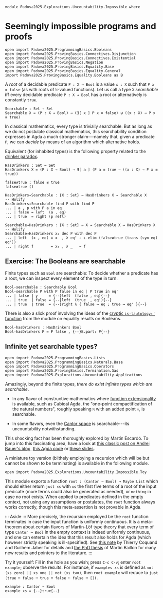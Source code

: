 ```
module Padova2025.Explorations.Uncountability.Impossible where
```

# Seemingly impossible programs and proofs

```
open import Padova2025.ProgrammingBasics.Booleans
open import Padova2025.ProvingBasics.Connectives.Disjunction
open import Padova2025.ProvingBasics.Connectives.Existential
open import Padova2025.ProvingBasics.Negation
open import Padova2025.ProvingBasics.Equality.Base
open import Padova2025.ProvingBasics.Equality.General
import Padova2025.ProvingBasics.Equality.Booleans as B
```

A *root* of a decidable predicate `P : X → Bool` is a value `x : X` such that
`P x ≡ false` (as with roots of `ℕ`-valued functions). Let us call a type `X`
*searchable* iff every decidable predicate `P : X → Bool` has a root or
alternatively is constantly `true`.

```
Searchable : Set → Set
Searchable X = (P : X → Bool) → (∃[ x ] P x ≡ false) ⊎ ((x : X) → P x ≡ true)
```

In classical mathematics, every type is trivially searchable. But as
long as we do not postulate classical mathematics, this searchability
condition expresses in Agda a much stronger claim---namely that, given
a predicate `P`, we can *decide* by means of an algorithm which
alternative holds.

Equivalent (for inhabited types) is the following property related to
the [drinker paradox](https://en.wikipedia.org/wiki/Drinker_paradox).

```
HasDrinkers : Set → Set
HasDrinkers X = (P : X → Bool) → ∃[ a ] (P a ≡ true → ((x : X) → P x ≡ true))
```

```
false≢true : false ≢ true
false≢true ()
```

```
HasDrinkers⇒Searchable : {X : Set} → HasDrinkers X → Searchable X
-- Holify
HasDrinkers⇒Searchable find P with find P
... | a , p with P a in eq
... | false = left  (a , eq)
... | true  = right (p refl)
```

```
Searchable⇒HasDrinkers : {X : Set} → X → Searchable X → HasDrinkers X
-- Holify
Searchable⇒HasDrinkers x₀ dec P with dec P
... | left  (x , eq) = x  , λ eq' → ⊥-elim (false≢true (trans (sym eq) eq'))
... | right f        = x₀ , λ _   → f
```


## Exercise: The Booleans are searchable

Finite types such as `Bool` are searchable: To decide whether a
predicate has a root, we can inspect every element of the type in turn.

```
Bool-searchable : Searchable Bool
Bool-searchable P with P false in eq | P true in eq'
... | false | y     = {--}left  (false , eq){--}
... | true  | false = {--}left  (true  , eq'){--}
... | true  | true  = {--}right λ { false → eq ; true → eq' }{--}
```

There is also a slick proof involving the ideas of the
[cryptic `is-tautology₁'` function](Padova2025.ProvingBasics.Equality.Booleans.html#tautologies)
from the module on equality results on Booleans.

```
Bool-hasDrinkers : HasDrinkers Bool
Bool-hasDrinkers P = P false , {--}B.part₂ P{--}
```


## Infinite yet searchable types?

```
open import Padova2025.ProgrammingBasics.Lists
open import Padova2025.ProgrammingBasics.Naturals.Base
open import Padova2025.ProgrammingBasics.Operators
open import Padova2025.ProvingBasics.Termination.Gas
open import Padova2025.Explorations.Uncountability.Applications
```

Amazingly, beyond the finite types, *there do exist infinite types which are searchable*.

- In any flavor of constructive mathematics where
  [function extensionality](Padova2025.Cubical.Issues.FunctionExtensionality.html)
  is available, such as Cubical Agda, the "one-point compactification of the natural numbers",
  roughly speaking `ℕ` with an added point `∞`, is searchable.

- In some flavors, even the [Cantor space](Padova2025.Explorations.Uncountability.Applications.html#Cantor)
  is searchable---its uncountability notwithstanding.

This shocking fact has been thoroughly explored by Martín Escardó. To jump into this fascinating
area, have a look at [this classic post on Andrej Bauer's blog](https://math.andrej.com/2007/09/28/seemingly-impossible-functional-programs/),
[this Agda code](https://martinescardo.github.io/TypeTopology/TypeTopology.GenericConvergentSequenceCompactness.html) or
[these slides](https://www.ioc.ee/~tarmo/tsem16/escardo2605-slides.pdf).

A miniature toy version (blithely employing a recursion which
will be but cannot be shown to be terminating) is available in the following
module.

```
open import Padova2025.Explorations.Uncountability.Impossible.Toy
```

This module exports a function `root : (Cantor → Bool) → Maybe List`
which should either return `just xs` with `xs` the first five terms
of a root of the input predicate (more terms could also be generated as needed), or `nothing` in case no root
exists. When applied to predicates defined in the empty context,
not using any assumptions or postulates, the `root` function always works
correctly, though this meta-assertion is not provable in Agda.

::: Aside :::
More precisely, the recursion employed be the `root` function terminates in case the
input function is uniformly continuous. It is a meta-theorem about certain
flavors of Martin-Löf type theory that every term of type `Cantor → Bool` in
the empty context is indeed uniformly continuous, and one can entertain the
idea that this result also holds for Agda (which however strictly speaking is
ill-specified). See
[this note](https://guilhem.jaber.fr/NoteForcingTypeTheory.pdf) by Thierry Coquand
and Guilhem Jaber for details and
[the PhD thesis](https://theses.hal.science/tel-04617881v1/document/) of Martin
Baillon for many new results and pointers to the literature.
:::

Try it yourself: Fill in the hole as you wish; press `C-c C-v`; enter `root
example`; observe the results. For instance, if `examples xs` is defined
as `not (xs zero) || xs one || not (xs two)`, then `root example` will
reduce to `just (true ∷ false ∷ true ∷ false ∷ false ∷ [])`.

```
example : Cantor → Bool
example xs = {--}true{--}
```
